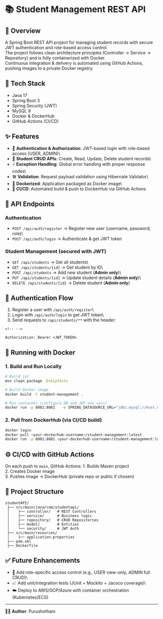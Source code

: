 # 📚 Student Management REST API

## 📌 Overview

A Spring Boot REST API project for managing student records with secure
JWT authentication and role-based access control.\
The project follows clean architecture principles (Controller → Service
→ Repository) and is fully containerized with Docker.\
Continuous integration & delivery is automated using GitHub Actions,
pushing images to a private Docker registry.

## 🔧 Tech Stack

-   Java 17
-   Spring Boot 3
-   Spring Security (JWT)
-   MySQL 8
-   Docker & DockerHub
-   GitHub Actions (CI/CD)

## ✨ Features

-   🔐 **Authentication & Authorization**: JWT-based login with
    role-based access (USER, ADMIN)\
-   📖 **Student CRUD APIs**: Create, Read, Update, Delete student
    records\
-   ⚡ **Exception Handling**: Global error handling with proper
    response codes\
-   🛠 **Validation**: Request payload validation using Hibernate
    Validator\
-   🐳 **Dockerized**: Application packaged as Docker image\
-   🔄 **CI/CD**: Automated build & push to DockerHub via GitHub Actions

## 🚀 API Endpoints

### Authentication

-   `POST /api/auth/register` → Register new user (username, password,
    role)\
-   `POST /api/auth/login` → Authenticate & get JWT token

### Student Management (secured with JWT)

-   `GET /api/students` → Get all students\
-   `GET /api/students/{id}` → Get student by ID\
-   `POST /api/students` → Add new student (**Admin only**)\
-   `PUT /api/students/{id}` → Update student details (**Admin only**)\
-   `DELETE /api/students/{id}` → Delete student (**Admin only**)

## 🔑 Authentication Flow

1.  Register a user with `/api/auth/register`\
2.  Login with `/api/auth/login` to get JWT token\
3.  Send requests to `/api/students/**` with the header:

```{=html}
<!-- -->
```
    Authorization: Bearer <JWT_TOKEN>

## 🐳 Running with Docker

### 1. Build and Run Locally

``` bash
# Build jar
mvn clean package -DskipTests

# Build Docker image
docker build -t student-management .

# Run container (configure DB and JWT env vars)
docker run -p 8081:8081   -e SPRING_DATASOURCE_URL="jdbc:mysql://host.docker.internal:3306/studentdb"   -e SPRING_DATASOURCE_USERNAME="root"   -e SPRING_DATASOURCE_PASSWORD="secret"   -e APP_JWT_SECRET="MySuperSecretKey"   student-management
```

### 2. Pull from DockerHub (via CI/CD build)

``` bash
docker login
docker pull <your-dockerhub-username>/student-management:latest
docker run -p 8081:8081 <your-dockerhub-username>/student-management:latest
```

## ⚙️ CI/CD with GitHub Actions

On each push to `main`, GitHub Actions: 1. Builds Maven project\
2. Creates Docker image\
3. Pushes image → DockerHub (private repo or public if chosen)

## 📂 Project Structure

    studentAPI/
     ├── src/main/java/com/studentapi/
     │    ├── controller/   # REST Controllers
     │    ├── service/      # Business logic
     │    ├── repository/   # CRUD Repositories
     │    ├── model/        # Entities
     │    └── security/     # JWT Auth
     ├── src/main/resources/
     │    ├── application.properties
     ├── pom.xml
     ├── Dockerfile

## ✅ Future Enhancements

-   🔄 Add role-specific access control (e.g., USER view-only, ADMIN
    full CRUD)\
-   📈 Add unit/integration tests (JUnit + Mockito + Jacoco coverage)\
-   ☁️ Deploy to AWS/GCP/Azure with container orchestration
    (Kubernetes/ECS)

------------------------------------------------------------------------

👨‍💻 **Author**: Purushotham
